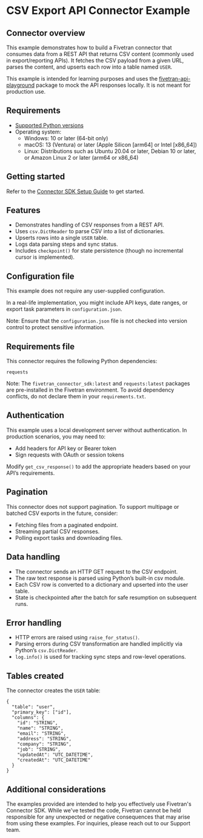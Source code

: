 # CSV Export API Connector Example

## Connector overview
This example demonstrates how to build a Fivetran connector that consumes data from a REST API that returns CSV content (commonly used in export/reporting APIs). It fetches the CSV payload from a given URL, parses the content, and upserts each row into a table named `USER`.

This example is intended for learning purposes and uses the [fivetran-api-playground](https://pypi.org/project/fivetran-api-playground/) package to mock the API responses locally. It is not meant for production use.


## Requirements
- [Supported Python versions](https://github.com/fivetran/fivetran_connector_sdk/blob/main/README.md#requirements)   
- Operating system:
  - Windows: 10 or later (64-bit only)
  - macOS: 13 (Ventura) or later (Apple Silicon [arm64] or Intel [x86_64])
  - Linux: Distributions such as Ubuntu 20.04 or later, Debian 10 or later, or Amazon Linux 2 or later (arm64 or x86_64)


## Getting started
Refer to the [Connector SDK Setup Guide](https://fivetran.com/docs/connectors/connector-sdk/setup-guide) to get started.


## Features
- Demonstrates handling of CSV responses from a REST API.
- Uses `csv.DictReader` to parse CSV into a list of dictionaries.
- Upserts rows into a single `USER` table.
- Logs data parsing steps and sync status.
- Includes `checkpoint()` for state persistence (though no incremental cursor is implemented).


## Configuration file
This example does not require any user-supplied configuration.

In a real-life implementation, you might include API keys, date ranges, or export task parameters in `configuration.json`.

Note: Ensure that the `configuration.json` file is not checked into version control to protect sensitive information.


## Requirements file
This connector requires the following Python dependencies:

```
requests
```

Note: The `fivetran_connector_sdk:latest` and `requests:latest` packages are pre-installed in the Fivetran environment. To avoid dependency conflicts, do not declare them in your `requirements.txt`.


## Authentication
This example uses a local development server without authentication.
In production scenarios, you may need to:
- Add headers for API key or Bearer token
- Sign requests with OAuth or session tokens

Modify `get_csv_response()` to add the appropriate headers based on your API’s requirements.


## Pagination
This connector does not support pagination.
To support multipage or batched CSV exports in the future, consider:
- Fetching files from a paginated endpoint.
- Streaming partial CSV responses.
- Polling export tasks and downloading files.


## Data handling
- The connector sends an HTTP GET request to the CSV endpoint.
- The raw text response is parsed using Python’s built-in csv module.
- Each CSV row is converted to a dictionary and upserted into the user table.
- State is checkpointed after the batch for safe resumption on subsequent runs.


## Error handling
- HTTP errors are raised using `raise_for_status()`.
- Parsing errors during CSV transformation are handled implicitly via Python’s `csv.DictReader`.
- `log.info()` is used for tracking sync steps and row-level operations.


## Tables created
The connector creates the `USER` table:

```
{
  "table": "user",
  "primary_key": ["id"],
  "columns": {
    "id": "STRING",
    "name": "STRING",
    "email": "STRING",
    "address": "STRING",
    "company": "STRING",
    "job": "STRING",
    "updatedAt": "UTC_DATETIME",
    "createdAt": "UTC_DATETIME"
  }
}
```


## Additional considerations

The examples provided are intended to help you effectively use Fivetran's Connector SDK. While we've tested the code, Fivetran cannot be held responsible for any unexpected or negative consequences that may arise from using these examples. For inquiries, please reach out to our Support team.